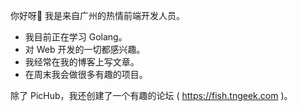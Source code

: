 你好呀👋 我是来自广州的热情前端开发人员。

- 我目前正在学习 Golang。
- 对 Web 开发的一切都感兴趣。
- 我经常在我的博客上写文章。
- 在周末我会做很多有趣的项目。

除了 PicHub，我还创建了一个有趣的论坛 ( https://fish.tngeek.com )。
